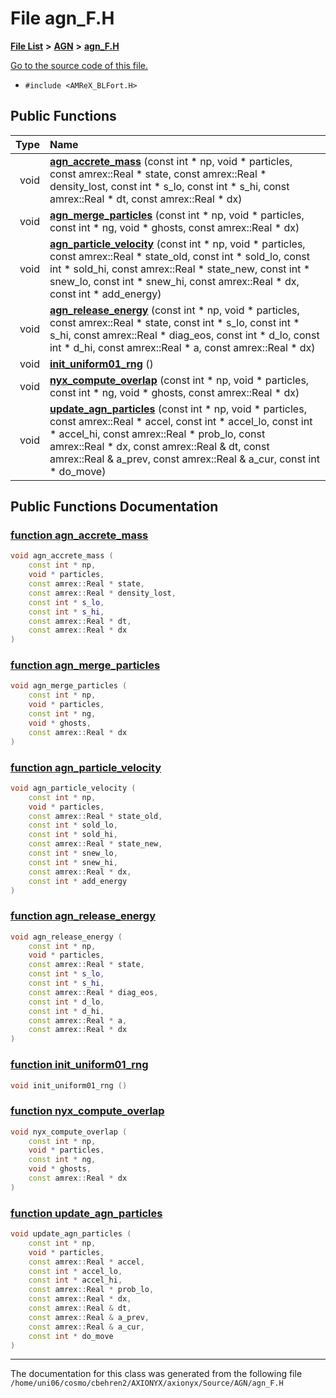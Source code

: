 
# File agn\_F.H


[**File List**](files.md) **>** [**AGN**](dir_ae7083928535d9dc761b73e4a2ad022f.md) **>** [**agn\_F.H**](agn__F_8H.md)

[Go to the source code of this file.](agn__F_8H_source.md)



* `#include <AMReX_BLFort.H>`















## Public Functions

| Type | Name |
| ---: | :--- |
|  void | [**agn\_accrete\_mass**](agn__F_8H.md#function-agn-accrete-mass) (const int \* np, void \* particles, const amrex::Real \* state, const amrex::Real \* density\_lost, const int \* s\_lo, const int \* s\_hi, const amrex::Real \* dt, const amrex::Real \* dx) <br> |
|  void | [**agn\_merge\_particles**](agn__F_8H.md#function-agn-merge-particles) (const int \* np, void \* particles, const int \* ng, void \* ghosts, const amrex::Real \* dx) <br> |
|  void | [**agn\_particle\_velocity**](agn__F_8H.md#function-agn-particle-velocity) (const int \* np, void \* particles, const amrex::Real \* state\_old, const int \* sold\_lo, const int \* sold\_hi, const amrex::Real \* state\_new, const int \* snew\_lo, const int \* snew\_hi, const amrex::Real \* dx, const int \* add\_energy) <br> |
|  void | [**agn\_release\_energy**](agn__F_8H.md#function-agn-release-energy) (const int \* np, void \* particles, const amrex::Real \* state, const int \* s\_lo, const int \* s\_hi, const amrex::Real \* diag\_eos, const int \* d\_lo, const int \* d\_hi, const amrex::Real \* a, const amrex::Real \* dx) <br> |
|  void | [**init\_uniform01\_rng**](agn__F_8H.md#function-init-uniform01-rng) () <br> |
|  void | [**nyx\_compute\_overlap**](agn__F_8H.md#function-nyx-compute-overlap) (const int \* np, void \* particles, const int \* ng, void \* ghosts, const amrex::Real \* dx) <br> |
|  void | [**update\_agn\_particles**](agn__F_8H.md#function-update-agn-particles) (const int \* np, void \* particles, const amrex::Real \* accel, const int \* accel\_lo, const int \* accel\_hi, const amrex::Real \* prob\_lo, const amrex::Real \* dx, const amrex::Real & dt, const amrex::Real & a\_prev, const amrex::Real & a\_cur, const int \* do\_move) <br> |








## Public Functions Documentation


### <a href="#function-agn-accrete-mass" id="function-agn-accrete-mass">function agn\_accrete\_mass </a>


```cpp
void agn_accrete_mass (
    const int * np,
    void * particles,
    const amrex::Real * state,
    const amrex::Real * density_lost,
    const int * s_lo,
    const int * s_hi,
    const amrex::Real * dt,
    const amrex::Real * dx
) 
```



### <a href="#function-agn-merge-particles" id="function-agn-merge-particles">function agn\_merge\_particles </a>


```cpp
void agn_merge_particles (
    const int * np,
    void * particles,
    const int * ng,
    void * ghosts,
    const amrex::Real * dx
) 
```



### <a href="#function-agn-particle-velocity" id="function-agn-particle-velocity">function agn\_particle\_velocity </a>


```cpp
void agn_particle_velocity (
    const int * np,
    void * particles,
    const amrex::Real * state_old,
    const int * sold_lo,
    const int * sold_hi,
    const amrex::Real * state_new,
    const int * snew_lo,
    const int * snew_hi,
    const amrex::Real * dx,
    const int * add_energy
) 
```



### <a href="#function-agn-release-energy" id="function-agn-release-energy">function agn\_release\_energy </a>


```cpp
void agn_release_energy (
    const int * np,
    void * particles,
    const amrex::Real * state,
    const int * s_lo,
    const int * s_hi,
    const amrex::Real * diag_eos,
    const int * d_lo,
    const int * d_hi,
    const amrex::Real * a,
    const amrex::Real * dx
) 
```



### <a href="#function-init-uniform01-rng" id="function-init-uniform01-rng">function init\_uniform01\_rng </a>


```cpp
void init_uniform01_rng () 
```



### <a href="#function-nyx-compute-overlap" id="function-nyx-compute-overlap">function nyx\_compute\_overlap </a>


```cpp
void nyx_compute_overlap (
    const int * np,
    void * particles,
    const int * ng,
    void * ghosts,
    const amrex::Real * dx
) 
```



### <a href="#function-update-agn-particles" id="function-update-agn-particles">function update\_agn\_particles </a>


```cpp
void update_agn_particles (
    const int * np,
    void * particles,
    const amrex::Real * accel,
    const int * accel_lo,
    const int * accel_hi,
    const amrex::Real * prob_lo,
    const amrex::Real * dx,
    const amrex::Real & dt,
    const amrex::Real & a_prev,
    const amrex::Real & a_cur,
    const int * do_move
) 
```



------------------------------
The documentation for this class was generated from the following file `/home/uni06/cosmo/cbehren2/AXIONYX/axionyx/Source/AGN/agn_F.H`